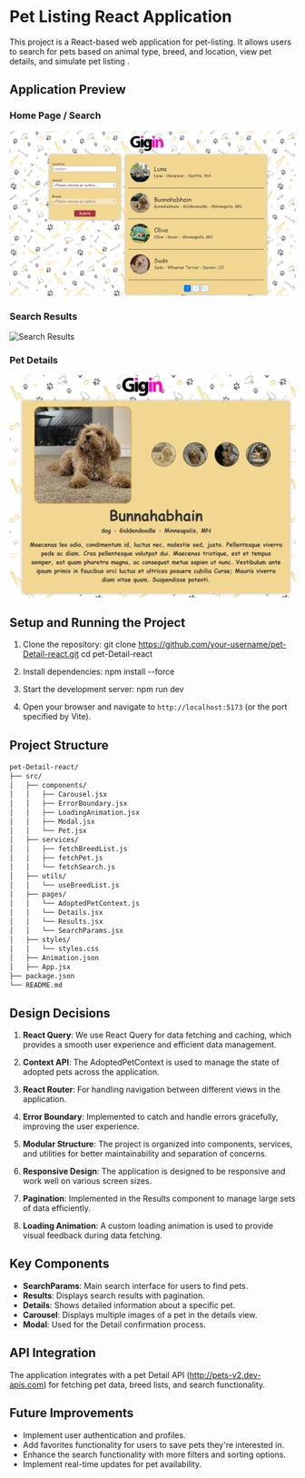 # Pet Listing React Application

This project is a React-based web application for pet-listing. It allows users to search for pets based on animal type, breed, and location, view pet details, and simulate pet listing .

## Application Preview

### Home Page / Search
![Home Page](./screenshots/home-page.png)

### Search Results
![Search Results](./screenshots/search-results.png)

### Pet Details
![Pet Details](./screenshots/pet-details.png)


## Setup and Running the Project

1. Clone the repository:
git clone https://github.com/your-username/pet-Detail-react.git
cd pet-Detail-react

2. Install dependencies:
npm install --force

3. Start the development server:
npm run dev

4. Open your browser and navigate to `http://localhost:5173` (or the port specified by Vite).

## Project Structure
```plaintext
pet-Detail-react/
├── src/
│   ├── components/
│   │   ├── Carousel.jsx
│   │   ├── ErrorBoundary.jsx
│   │   ├── LoadingAnimation.jsx
│   │   ├── Modal.jsx
│   │   └── Pet.jsx
│   ├── services/
│   │   ├── fetchBreedList.js
│   │   ├── fetchPet.js
│   │   └── fetchSearch.js
│   ├── utils/
│   │   └── useBreedList.js
│   ├── pages/
│   │   └── AdoptedPetContext.js
│   │   └── Details.jsx
│   │   └── Results.jsx
│   │   └── SearchParams.jsx
│   ├── styles/
│   │   └── styles.css
│   ├── Animation.json
│   ├── App.jsx
├── package.json
└── README.md
```
## Design Decisions

1. **React Query**: We use React Query for data fetching and caching, which provides a smooth user experience and efficient data management.

2. **Context API**: The AdoptedPetContext is used to manage the state of adopted pets across the application.

3. **React Router**: For handling navigation between different views in the application.

4. **Error Boundary**: Implemented to catch and handle errors gracefully, improving the user experience.

5. **Modular Structure**: The project is organized into components, services, and utilities for better maintainability and separation of concerns.

6. **Responsive Design**: The application is designed to be responsive and work well on various screen sizes.

7. **Pagination**: Implemented in the Results component to manage large sets of data efficiently.

8. **Loading Animation**: A custom loading animation is used to provide visual feedback during data fetching.

## Key Components

- **SearchParams**: Main search interface for users to find pets.
- **Results**: Displays search results with pagination.
- **Details**: Shows detailed information about a specific pet.
- **Carousel**: Displays multiple images of a pet in the details view.
- **Modal**: Used for the Detail confirmation process.

## API Integration

The application integrates with a pet Detail API (http://pets-v2.dev-apis.com) for fetching pet data, breed lists, and search functionality.

## Future Improvements

- Implement user authentication and profiles.
- Add favorites functionality for users to save pets they're interested in.
- Enhance the search functionality with more filters and sorting options.
- Implement real-time updates for pet availability.





